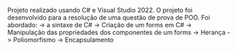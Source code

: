 Projeto realizado usando C# e Visual Studio 2022.
O projeto foi desenvolvido para a resolução de uma questão de prova de POO.
Foi abordado:
  -> a sintaxe de C# 
  -> Criação de um forms em C# 
  -> Manipulação das propriedades dos componentes de um forms
  -> Herança
  -> Poliomorfismo
  -> Encapsulamento

